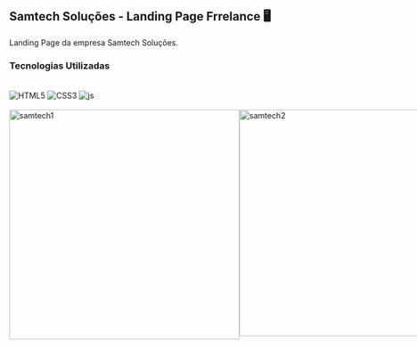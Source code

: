 ## Samtech Soluções - Landing Page Frrelance 🖥️

Landing Page da empresa Samtech Soluções.

### Tecnologias Utilizadas

<div style="display: inline_block"><br/>
    <img align="center" alt="HTML5"src="https://img.shields.io/badge/HTML5-E34F26?style=for-the-badge&logo=html5&logoColor=white"/>
    <img align="center" alt="CSS3"src="https://img.shields.io/badge/CSS3-1572B6?style=for-the-badge&logo=css3&logoColor=white"/>
    <img align="center" alt="js"src="https://img.shields.io/badge/JavaScript-F7DF1E?style=for-the-badge&logo=javascript&logoColor=black"/>
</div><br/>

<div style="display: flex"><br/>
<img align="center" alt="samtech1"src="https://github.com/muriloalvesx/LexWeb/assets/153781890/ff4a29d8-2f55-4a14-b9e3-9c7e3d542603)" width="413px"/>
<img align="center" alt="samtech2"src="https://github.com/muriloalvesx/LexWeb/assets/153781890/92c5c415-c436-4010-a2a2-ff47c86f2308" width="407px"/>
</div><br/>

